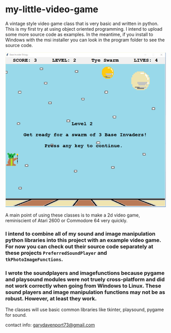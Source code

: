 # my-little-video-game
A vintage style video game class that is very basic and written in python.  This is my first try at using object oriented programming.  I intend to upload
some more source code as examples.  In the meantime, if you install to Windows with the msi installer you can look in the program folder to see the source code.

<img src='screenshotmlvg.png'>

A main point of using these classes is to make a 2d video game, reminiscient of Atari 2600 or Commodore 64 very quickly.

### I intend to combine all of my sound and image manipulation python libraries into this project with an example video game.  For now you can check out their source code separately at these projects `PreferredSoundPlayer` and `tkPhotoImageFunctions`.

### I wrote the soundplayers and imagefunctions because pygame and playsound modules were not truely cross-platform and did not work correctly when going from Windows to Linux.  These sound players and image manipulation functions may not be as robust.  However, at least they work.

The classes will use basic common libraries like tkinter, playsound, pygame for sound.

contact info: garydavenport73@gmail.com
